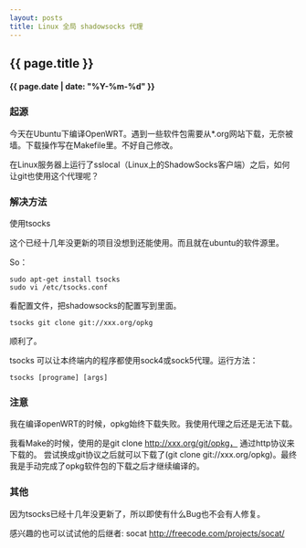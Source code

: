 ```yaml
---
layout: posts 
title: Linux 全局 shadowsocks 代理
---
```


## {{ page.title }}


#### {{ page.date | date: "%Y-%m-%d" }}

### 起源

今天在Ubuntu下编译OpenWRT。遇到一些软件包需要从*.org网站下载，无奈被墙。下载操作写在Makefile里。不好自己修改。

在Linux服务器上运行了sslocal（Linux上的ShadowSocks客户端）之后，如何让git也使用这个代理呢？

### 解决方法

使用tsocks

这个已经十几年没更新的项目没想到还能使用。而且就在ubuntu的软件源里。

So：

    sudo apt-get install tsocks
    sudo vi /etc/tsocks.conf

看配置文件，把shadowsocks的配置写到里面。

    tsocks git clone git://xxx.org/opkg

顺利了。

tsocks 可以让本终端内的程序都使用sock4或sock5代理。运行方法：

    tsocks [programe] [args]

### 注意

我在编译openWRT的时候，opkg始终下载失败。我使用代理之后还是无法下载。

我看Make的时候，使用的是git clone http://xxx.org/git/opkg， 通过http协议来下载的。
尝试换成git协议之后就可以下载了(git clone git://xxx.org/opkg)。最终我是手动完成了opkg软件包的下载之后才继续编译的。


### 其他

因为tsocks已经十几年没更新了，所以即使有什么Bug也不会有人修复。

感兴趣的也可以试试他的后继者: socat  http://freecode.com/projects/socat/

